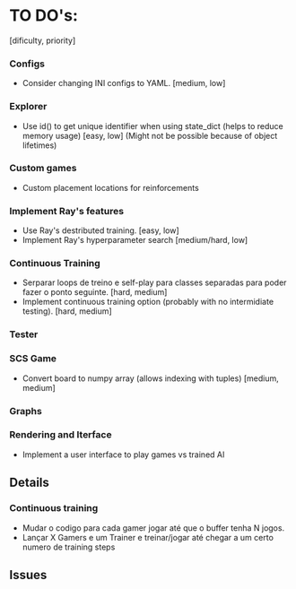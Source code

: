 # TO DO's:

[dificulty, priority]


### Configs
- Consider changing INI configs to YAML. [medium, low]

### Explorer
- Use id() to get unique identifier when using state_dict (helps to reduce memory usage) [easy, low] (Might not be possible because of object lifetimes)

### Custom games
- Custom placement locations for reinforcements

### Implement Ray's features
- Use Ray's destributed training. [easy, low]
- Implement Ray's hyperparameter search [medium/hard, low]

### Continuous Training
- Serparar loops de treino e self-play para classes separadas para poder fazer o ponto seguinte. [hard, medium]
- Implement continuous training option (probably with no intermidiate testing). [hard, medium]

### Tester

### SCS Game
- Convert board to numpy array (allows indexing with tuples) [medium, medium]

### Graphs

### Rendering and Iterface
- Implement a user interface to play games vs trained AI

<!---------------------------------------------------------------------------------------------------------------------------------------->

## Details

### Continuous training
- Mudar o codigo para cada gamer jogar até que o buffer tenha N jogos.
- Lançar X Gamers e um Trainer e treinar/jogar até chegar a um certo numero de training steps 


<!---------------------------------------------------------------------------------------------------------------------------------------->

## Issues


